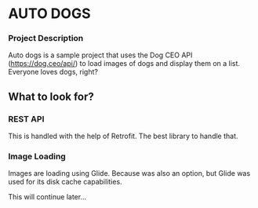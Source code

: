 # AUTO DOGS

### Project Description
Auto dogs is a sample project that uses the Dog CEO API (https://dog.ceo/api/) to load images of dogs and display them on a list. Everyone loves dogs, right?

## What to  look for?

### REST API
This is handled with the help of Retrofit. The best library to handle that.

### Image Loading
Images are loading using Glide. Because was also an option, but Glide was used for its disk cache capabilities.

This will continue later...
